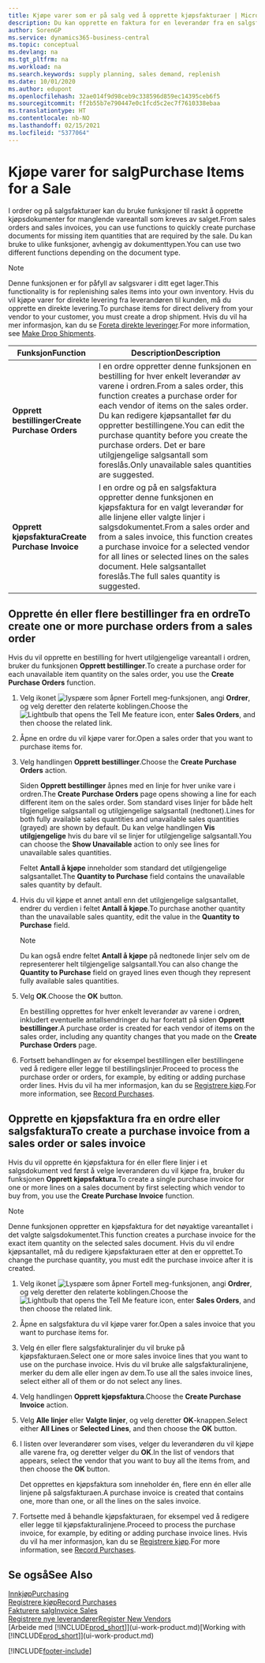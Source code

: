 ```yaml
---
title: Kjøpe varer som er på salg ved å opprette kjøpsfakturaer | Microsoft dokumenter
description: Du kan opprette en faktura for en leverandør fra en salgsfaktura for å kjøpe produkter.
author: SorenGP
ms.service: dynamics365-business-central
ms.topic: conceptual
ms.devlang: na
ms.tgt_pltfrm: na
ms.workload: na
ms.search.keywords: supply planning, sales demand, replenish
ms.date: 10/01/2020
ms.author: edupont
ms.openlocfilehash: 32ae014f9d98ceb9c338596d859ec14395ceb6f5
ms.sourcegitcommit: ff2b55b7e790447e0c1fcd5c2ec7f7610338ebaa
ms.translationtype: HT
ms.contentlocale: nb-NO
ms.lasthandoff: 02/15/2021
ms.locfileid: "5377064"
---
```

# <a name="purchase-items-for-a-sale"></a><span data-ttu-id="da61b-103">Kjøpe varer for salg</span><span class="sxs-lookup"><span data-stu-id="da61b-103">Purchase Items for a Sale</span></span>
<span data-ttu-id="da61b-104">I ordrer og på salgsfakturaer kan du bruke funksjoner til raskt å opprette kjøpsdokumenter for manglende vareantall som kreves av salget.</span><span class="sxs-lookup"><span data-stu-id="da61b-104">From sales orders and sales invoices, you can use functions to quickly create purchase documents for missing item quantities that are required by the sale.</span></span> <span data-ttu-id="da61b-105">Du kan bruke to ulike funksjoner, avhengig av dokumenttypen.</span><span class="sxs-lookup"><span data-stu-id="da61b-105">You can use two different functions depending on the document type.</span></span>

> [!Note]
> <span data-ttu-id="da61b-106">Denne funksjonen er for påfyll av salgsvarer i ditt eget lager.</span><span class="sxs-lookup"><span data-stu-id="da61b-106">This functionality is for replenishing sales items into your own inventory.</span></span> <span data-ttu-id="da61b-107">Hvis du vil kjøpe varer for direkte levering fra leverandøren til kunden, må du opprette en direkte levering.</span><span class="sxs-lookup"><span data-stu-id="da61b-107">To purchase items for direct delivery from your vendor to your customer, you must create a drop shipment.</span></span> <span data-ttu-id="da61b-108">Hvis du vil ha mer informasjon, kan du se [Foreta direkte leveringer](sales-how-drop-shipment.md).</span><span class="sxs-lookup"><span data-stu-id="da61b-108">For more information, see [Make Drop Shipments](sales-how-drop-shipment.md).</span></span>   

|<span data-ttu-id="da61b-109">Funksjon</span><span class="sxs-lookup"><span data-stu-id="da61b-109">Function</span></span>|<span data-ttu-id="da61b-110">Description</span><span class="sxs-lookup"><span data-stu-id="da61b-110">Description</span></span>|
|--------|-----------|
|<span data-ttu-id="da61b-111">**Opprett bestillinger**</span><span class="sxs-lookup"><span data-stu-id="da61b-111">**Create Purchase Orders**</span></span>|<span data-ttu-id="da61b-112">I en ordre oppretter denne funksjonen en bestilling for hver enkelt leverandør av varene i ordren.</span><span class="sxs-lookup"><span data-stu-id="da61b-112">From a sales order, this function creates a purchase order for each vendor of items on the sales order.</span></span> <span data-ttu-id="da61b-113">Du kan redigere kjøpsantallet før du oppretter bestillingene.</span><span class="sxs-lookup"><span data-stu-id="da61b-113">You can edit the purchase quantity before you create the purchase orders.</span></span> <span data-ttu-id="da61b-114">Det er bare utilgjengelige salgsantall som foreslås.</span><span class="sxs-lookup"><span data-stu-id="da61b-114">Only unavailable sales quantities are suggested.</span></span>
|<span data-ttu-id="da61b-115">**Opprett kjøpsfaktura**</span><span class="sxs-lookup"><span data-stu-id="da61b-115">**Create Purchase Invoice**</span></span>|<span data-ttu-id="da61b-116">I en ordre og på en salgsfaktura oppretter denne funksjonen en kjøpsfaktura for en valgt leverandør for alle linjene eller valgte linjer i salgsdokumentet.</span><span class="sxs-lookup"><span data-stu-id="da61b-116">From a sales order and from a sales invoice, this function creates a purchase invoice for a selected vendor for all lines or selected lines on the sales document.</span></span> <span data-ttu-id="da61b-117">Hele salgsantallet foreslås.</span><span class="sxs-lookup"><span data-stu-id="da61b-117">The full sales quantity is suggested.</span></span>|

## <a name="to-create-one-or-more-purchase-orders-from-a-sales-order"></a><span data-ttu-id="da61b-118">Opprette én eller flere bestillinger fra en ordre</span><span class="sxs-lookup"><span data-stu-id="da61b-118">To create one or more purchase orders from a sales order</span></span>
<span data-ttu-id="da61b-119">Hvis du vil opprette en bestilling for hvert utilgjengelige vareantall i ordren, bruker du funksjonen **Opprett bestillinger**.</span><span class="sxs-lookup"><span data-stu-id="da61b-119">To create a purchase order for each unavailable item quantity on the sales order, you use the **Create Purchase Orders** function.</span></span>

1. <span data-ttu-id="da61b-120">Velg ikonet ![lyspære som åpner Fortell meg-funksjonen](media/ui-search/search_small.png "Fortell hva du vil gjøre"), angi **Ordrer**, og velg deretter den relaterte koblingen.</span><span class="sxs-lookup"><span data-stu-id="da61b-120">Choose the ![Lightbulb that opens the Tell Me feature](media/ui-search/search_small.png "Tell me what you want to do") icon, enter **Sales Orders**, and then choose the related link.</span></span>
2. <span data-ttu-id="da61b-121">Åpne en ordre du vil kjøpe varer for.</span><span class="sxs-lookup"><span data-stu-id="da61b-121">Open a sales order that you want to purchase items for.</span></span>
3. <span data-ttu-id="da61b-122">Velg handlingen **Opprett bestillinger**.</span><span class="sxs-lookup"><span data-stu-id="da61b-122">Choose the **Create Purchase Orders** action.</span></span>

    <span data-ttu-id="da61b-123">Siden **Opprett bestillinger** åpnes med en linje for hver unike vare i ordren.</span><span class="sxs-lookup"><span data-stu-id="da61b-123">The **Create Purchase Orders** page opens showing a line for each different item on the sales order.</span></span> <span data-ttu-id="da61b-124">Som standard vises linjer for både helt tilgjengelige salgsantall og utilgjengelige salgsantall (nedtonet).</span><span class="sxs-lookup"><span data-stu-id="da61b-124">Lines for both fully available sales quantities and unavailable sales quantities (grayed) are shown by default.</span></span> <span data-ttu-id="da61b-125">Du kan velge handlingen **Vis utilgjengelige** hvis du bare vil se linjer for utilgjengelige salgsantall.</span><span class="sxs-lookup"><span data-stu-id="da61b-125">You can choose the **Show Unavailable** action to only see lines for unavailable sales quantities.</span></span>

    <span data-ttu-id="da61b-126">Feltet **Antall å kjøpe** inneholder som standard det utilgjengelige salgsantallet.</span><span class="sxs-lookup"><span data-stu-id="da61b-126">The **Quantity to Purchase** field contains the unavailable sales quantity by default.</span></span>
4. <span data-ttu-id="da61b-127">Hvis du vil kjøpe et annet antall enn det utilgjengelige salgsantallet, endrer du verdien i feltet **Antall å kjøpe**.</span><span class="sxs-lookup"><span data-stu-id="da61b-127">To purchase another quantity than the unavailable sales quantity, edit the value in the **Quantity to Purchase** field.</span></span>

    > [!NOTE]  
    >   <span data-ttu-id="da61b-128">Du kan også endre feltet **Antall å kjøpe** på nedtonede linjer selv om de representerer helt tilgjengelige salgsantall.</span><span class="sxs-lookup"><span data-stu-id="da61b-128">You can also change the **Quantity to Purchase** field on grayed lines even though they represent fully available sales quantities.</span></span>
5. <span data-ttu-id="da61b-129">Velg **OK**.</span><span class="sxs-lookup"><span data-stu-id="da61b-129">Choose the **OK** button.</span></span>

    <span data-ttu-id="da61b-130">En bestilling opprettes for hver enkelt leverandør av varene i ordren, inkludert eventuelle antallsendringer du har foretatt på siden **Opprett bestillinger**.</span><span class="sxs-lookup"><span data-stu-id="da61b-130">A purchase order is created for each vendor of items on the sales order, including any quantity changes that you made on the **Create Purchase Orders** page.</span></span>
7. <span data-ttu-id="da61b-131">Fortsett behandlingen av for eksempel bestillingen eller bestillingene ved å redigere eller legge til bestillingslinjer.</span><span class="sxs-lookup"><span data-stu-id="da61b-131">Proceed to process the purchase order or orders, for example, by editing or adding purchase order lines.</span></span> <span data-ttu-id="da61b-132">Hvis du vil ha mer informasjon, kan du se [Registrere kjøp](purchasing-how-record-purchases.md).</span><span class="sxs-lookup"><span data-stu-id="da61b-132">For more information, see [Record Purchases](purchasing-how-record-purchases.md).</span></span>


## <a name="to-create-a-purchase-invoice-from-a-sales-order-or-sales-invoice"></a><span data-ttu-id="da61b-133">Opprette en kjøpsfaktura fra en ordre eller salgsfaktura</span><span class="sxs-lookup"><span data-stu-id="da61b-133">To create a purchase invoice from a sales order or sales invoice</span></span>
<span data-ttu-id="da61b-134">Hvis du vil opprette én kjøpsfaktura for én eller flere linjer i et salgsdokument ved først å velge leverandøren du vil kjøpe fra, bruker du funksjonen **Opprett kjøpsfaktura**.</span><span class="sxs-lookup"><span data-stu-id="da61b-134">To create a single purchase invoice for one or more lines on a sales document by first selecting which vendor to buy from, you use the **Create Purchase Invoice** function.</span></span>

> [!NOTE]  
>   <span data-ttu-id="da61b-135">Denne funksjonen oppretter en kjøpsfaktura for det nøyaktige vareantallet i det valgte salgsdokumentet.</span><span class="sxs-lookup"><span data-stu-id="da61b-135">This function creates a purchase invoice for the exact item quantity on the selected sales document.</span></span> <span data-ttu-id="da61b-136">Hvis du vil endre kjøpsantallet, må du redigere kjøpsfakturaen etter at den er opprettet.</span><span class="sxs-lookup"><span data-stu-id="da61b-136">To change the purchase quantity, you must edit the purchase invoice after it is created.</span></span>  

1. <span data-ttu-id="da61b-137">Velg ikonet ![Lyspære som åpner Fortell meg-funksjonen](media/ui-search/search_small.png "Fortell hva du vil gjøre"), angi **Ordrer**, og velg deretter den relaterte koblingen.</span><span class="sxs-lookup"><span data-stu-id="da61b-137">Choose the ![Lightbulb that opens the Tell Me feature](media/ui-search/search_small.png "Tell me what you want to do") icon, enter **Sales Orders**, and then choose the related link.</span></span>
2. <span data-ttu-id="da61b-138">Åpne en salgsfaktura du vil kjøpe varer for.</span><span class="sxs-lookup"><span data-stu-id="da61b-138">Open a sales invoice that you want to purchase items for.</span></span>
3. <span data-ttu-id="da61b-139">Velg én eller flere salgsfakturalinjer du vil bruke på kjøpsfakturaen.</span><span class="sxs-lookup"><span data-stu-id="da61b-139">Select one or more sales invoice lines that you want to use on the purchase invoice.</span></span> <span data-ttu-id="da61b-140">Hvis du vil bruke alle salgsfakturalinjene, merker du dem alle eller ingen av dem.</span><span class="sxs-lookup"><span data-stu-id="da61b-140">To use all the sales invoice lines, select either all of them or do not select any lines.</span></span>
4. <span data-ttu-id="da61b-141">Velg handlingen **Opprett kjøpsfaktura**.</span><span class="sxs-lookup"><span data-stu-id="da61b-141">Choose the **Create Purchase Invoice** action.</span></span>
5. <span data-ttu-id="da61b-142">Velg **Alle linjer** eller **Valgte linjer**, og velg deretter **OK**-knappen.</span><span class="sxs-lookup"><span data-stu-id="da61b-142">Select either **All Lines** or **Selected Lines**, and then choose the **OK** button.</span></span>  
6. <span data-ttu-id="da61b-143">I listen over leverandører som vises, velger du leverandøren du vil kjøpe alle varene fra, og deretter velger du **OK**.</span><span class="sxs-lookup"><span data-stu-id="da61b-143">In the list of vendors that appears, select the vendor that you want to buy all the items from, and then choose the **OK** button.</span></span>

    <span data-ttu-id="da61b-144">Det opprettes en kjøpsfaktura som inneholder én, flere enn én eller alle linjene på salgsfakturaen.</span><span class="sxs-lookup"><span data-stu-id="da61b-144">A purchase invoice is created that contains one, more than one, or all the lines on the sales invoice.</span></span>
7. <span data-ttu-id="da61b-145">Fortsette med å behandle kjøpsfakturaen, for eksempel ved å redigere eller legge til kjøpsfakturalinjene.</span><span class="sxs-lookup"><span data-stu-id="da61b-145">Proceed to process the purchase invoice, for example, by editing or adding purchase invoice lines.</span></span> <span data-ttu-id="da61b-146">Hvis du vil ha mer informasjon, kan du se [Registrere kjøp](purchasing-how-record-purchases.md).</span><span class="sxs-lookup"><span data-stu-id="da61b-146">For more information, see [Record Purchases](purchasing-how-record-purchases.md).</span></span>

## <a name="see-also"></a><span data-ttu-id="da61b-147">Se også</span><span class="sxs-lookup"><span data-stu-id="da61b-147">See Also</span></span>
[<span data-ttu-id="da61b-148">Innkjøp</span><span class="sxs-lookup"><span data-stu-id="da61b-148">Purchasing</span></span>](purchasing-manage-purchasing.md)  
[<span data-ttu-id="da61b-149">Registrere kjøp</span><span class="sxs-lookup"><span data-stu-id="da61b-149">Record Purchases</span></span>](purchasing-how-record-purchases.md)  
[<span data-ttu-id="da61b-150">Fakturere salg</span><span class="sxs-lookup"><span data-stu-id="da61b-150">Invoice Sales</span></span>](sales-how-invoice-sales.md)  
[<span data-ttu-id="da61b-151">Registrere nye leverandører</span><span class="sxs-lookup"><span data-stu-id="da61b-151">Register New Vendors</span></span>](purchasing-how-register-new-vendors.md)  
<span data-ttu-id="da61b-152">[Arbeide med [!INCLUDE[prod_short](includes/prod_short.md)]](ui-work-product.md)</span><span class="sxs-lookup"><span data-stu-id="da61b-152">[Working with [!INCLUDE[prod_short](includes/prod_short.md)]](ui-work-product.md)</span></span>


[!INCLUDE[footer-include](includes/footer-banner.md)]
